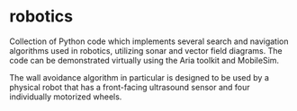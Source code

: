 # robotics

Collection of Python code which implements several search and navigation algorithms used in robotics, utilizing sonar and vector field diagrams.
The code can be demonstrated virtually using the Aria toolkit and MobileSim.

The wall avoidance algorithm in particular is designed to be used by a physical robot that has a front-facing ultrasound sensor and four individually motorized wheels.
